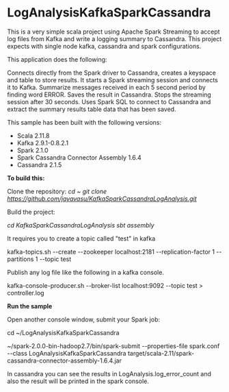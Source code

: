 # LogAnalysisKafkaSparkCassandra
This is a very simple scala project using Apache Spark Streaming to accept log files from Kafka and write a logging summary to Cassandra.
This project expects with single node kafka, cassandra and spark configurations.

This application does the following:

Connects directly from the Spark driver to Cassandra, creates a keyspace and table to store results.
It starts a Spark streaming session and connects it to Kafka. Summarize messages received in each 5 second period by finding word ERROR. 
Saves the result in Cassandra.
Stops the streaming session after 30 seconds.
Uses Spark SQL to connect to Cassandra and extract the summary results table data that has been saved.

This sample has been built with the following versions:
- Scala 2.11.8
- Kafka 2.9.1-0.8.2.1
- Spark 2.1.0
- Spark Cassandra Connector Assembly 1.6.4
- Cassandra 2.1.5

**To build this:**

Clone the repository:
*cd ~
git clone https://github.com/jayavasu/KafkaSparkCassandraLogAnalysis.git*

Build the project:

*cd KafkaSparkCassandraLogAnalysis
sbt assembly*

It requires you to create a topic called "test" in kafka

kafka-topics.sh --create --zookeeper localhost:2181 --replication-factor 1 --partitions 1 --topic test


Publish any log file like the following in a kafka console.

kafka-console-producer.sh --broker-list localhost:9092 --topic test > controller.log


**Run the sample**

Open another console window, submit your Spark job:

cd ~/LogAnalysisKafkaSparkCassandra

~/spark-2.0.0-bin-hadoop2.7/bin/spark-submit --properties-file spark.conf --class LogAnalysisKafkaSparkCassandra target/scala-2.11/spark-cassandra-connector-assembly-1.6.4.jar

In cassandra you can see the results in LogAnalysis.log_error_count and also the result will be printed in the spark console.